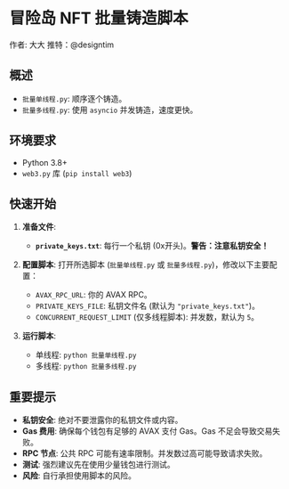 # 冒险岛 NFT 批量铸造脚本

作者: 大大 推特：@designtim

## 概述

-   `批量单线程.py`: 顺序逐个铸造。
-   `批量多线程.py`: 使用 `asyncio` 并发铸造，速度更快。

## 环境要求

-   Python 3.8+
-   `web3.py` 库 (`pip install web3`)

## 快速开始

1.  **准备文件**: 
    *   **`private_keys.txt`**: 每行一个私钥 (0x开头)。**警告：注意私钥安全！**

2.  **配置脚本**: 
    打开所选脚本 (`批量单线程.py` 或 `批量多线程.py`)，修改以下主要配置：
    *   `AVAX_RPC_URL`: 你的 AVAX RPC。
    *   `PRIVATE_KEYS_FILE`: 私钥文件名 (默认为 `"private_keys.txt"`)。
    *   `CONCURRENT_REQUEST_LIMIT` (仅多线程脚本): 并发数，默认为 `5`。

3.  **运行脚本**:
    *   单线程: `python 批量单线程.py`
    *   多线程: `python 批量多线程.py`

## 重要提示

*   **私钥安全**: 绝对不要泄露你的私钥文件或内容。
*   **Gas 费用**: 确保每个钱包有足够的 AVAX 支付 Gas。Gas 不足会导致交易失败。
*   **RPC 节点**: 公共 RPC 可能有速率限制。并发数过高可能导致请求失败。
*   **测试**: 强烈建议先在使用少量钱包进行测试。
*   **风险**: 自行承担使用脚本的风险。
